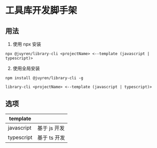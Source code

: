 # 工具库开发脚手架

## 用法

1. 使用 npx 安装

```
npx @juyren/library-cli <projectName> <--template (javascript | typescript)>
```

2. 使用全局安装

```
npm install @juyren/library-cli -g

library-cli <projectName> <--template (javascript | typescript)>
```

## 选项

| template   |              |
| ---------- | ------------ |
| javascript | 基于 js 开发 |
| typescript | 基于 ts 开发 |
